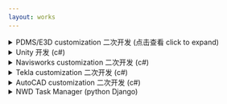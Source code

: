 ```yaml
---
layout: works
---
```


<details>
    <summary>PDMS/E3D customization 二次开发 (点击查看 click to expand)</summary>
    <br>
    <h4>1. Pipe rack section drawing tool (pml pmlnet c#)</h4>
    <a>This addin use both pml and c#, Create rack section drawings automatically.</a>
    <div class="image">
        <video width="800" height="600" autoplay muted>
        <source src="/media/E3D_RackSectionDrawingTool.mp4" type="video/mp4">
        </video>
    </div>
    <h4>2. Design rule check tool (pml pmlnet c#)</h4>
    <a>This addin performs all kinds of checks based on the rules defined. You can define your own check rules.</a>
    <div class="image"><img src="/media/E3D_DesignCheck_01.png" alt=""></div>
    <h4>3. Engineering design review (pml pmlnet c#)</h4>
    <a>This addin use both pml and pml.net. The form was written in pml and the colorful gridview was written in c#.</a>
    <div class="image"><img src="/media/pdms-design-review.png" alt=""></div>
    <h4>4. Powerlist (pml)</h4>
    <a>A powerful tool to replace the system list tool, You can use this tool to search, add colmuns, subtotal and export.</a>
    <div class="image"><img src="/media/pdms-powerlist.png" alt=""></div>
    <h4>5. Db check tool (pml)</h4>
    <a>Check db status. Copy dbs across projects</a>
    <div class="image"><img src="/media/E3D_DbCheckTool.png" alt=""></div>
    <h4>6. Support check (pml)</h4>
    <a>Show support displacement and other info according to stress calculation.</a>
    <div class="image"><img src="/media/pdms-supportcheck.png" alt=""></div>
    <h4>7. Support mto export (pml)</h4>
    <a>Export support mto.</a>
    <div class="image"><img src="/media/pdms-support_mto.png" alt=""></div>
    <h4>8. Other addins</h4>
    <div class="image"><img src="/media/pdms-isodraft.png" alt=""></div>
    <div class="image"><img src="/media/pdms-isorevision.png" alt=""></div>
    <div class="image"><img src="/media/pdms-history.png" alt=""></div>
    <div class="image"><img src="/media/pdms-quicksection.png" alt=""></div>
    <h4>9. Other macros</h4>
    <div class="image"><img src="/media/pdms-macros.png" alt=""></div>
</details>

<details>
    <summary>Unity 开发 (c#)</summary>
    <br>
    <h4>Flarboom Lift Study</h4>
    <div class="image">
        <video width="800" height="600" autoplay muted>
        <source src="/media/UnityLiftingSimulation.mp4" type="video/mp4">
        </video>
    </div>
    <div class="image">
        <video width="800" height="600" autoplay muted>
        <source src="/media/UnityLiftingSimulation2.mp4" type="video/mp4">
        </video>
    </div>
</details>

<details>
    <summary>Navisworks customization 二次开发 (c#)</summary>
    <br>
    <h4>1. Navisworks Comments Plugin for Design Review (c#)</h4>
    <a>This addin can export comments to excel and import back </a>
    <div class="image"><img src="/media/NavisCommentsPlugin.gif" alt=""></div>
    <h4>2. Navisworks Export Pipes to E3D (c#)</h4>
    <a>This addin can export pipe lines to E3D </a>
    <div class="image">
        <video width="800" height="600" autoplay muted>
        <source src="/media/PipeFromNavis2E3D.mp4" type="video/mp4">
        </video>
    </div>
    <h4>2. a plugin to load a list contains transforms / load files from a directory and keep the directory structure in nwd file</h4>
    <div class="image"><img src="/media/navis-jtools.png" alt=""></div>
    <div class="image"><img src="/media/navis-jtools-code.png" alt=""></div>
</details>

<details>
    <summary>Tekla customization 二次开发 (c#)</summary>
    <br>
    <h4>Tool set for tekla, including a commandline, custom component loader...</h4>
    <div class="image"><img src="/media/tekla-jtools1.jpg" alt=""></div>
    <div class="image"><img src="/media/tekla-jtools2.jpg" alt=""></div>
    <div class="image"><img src="/media/qmw-teklaTool.png" alt=""></div>
</details>

<details>
    <summary>AutoCAD customization 二次开发 (c#)</summary>
    <br>
    <h4>Batch replace/delete/move/copy/substring text in AutoCAD.</h4>
    <div class="image"><img src="/media/autocad-jtools1.jpg" alt=""></div>
    <br>
    <h4>Batch plot to pdf in AutoCAD.</h4>
    <div class="image"><img src="/media/autocad-jtools2.jpg" alt=""></div>
</details>

<details>
    <summary>NWD Task Manager (python Django)</summary>
    <br>
    <h4>Export nwd file from PDMS/E3D based on schedule.</h4>
    <div class="image"><img src="/media/django-nwd0.jpg" alt=""></div>
    <div class="image"><img src="/media/django-nwd1.jpg" alt=""></div>
    <div class="image"><img src="/media/django-nwd2.jpg" alt=""></div>
</details>
